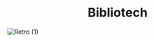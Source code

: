 <h1 align="center"> Bibliotech </h1>

![Retro (1)](https://github.com/user-attachments/assets/752f6bff-3d6c-4465-a42f-2d80b333ba7a)
